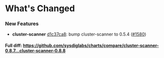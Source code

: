 # What's Changed

### New Features
- **cluster-scanner** [d1c37ca8](https://github.com/sysdiglabs/charts/commit/d1c37ca8cc04c3b3f88f590a3bcf8c630ca480cb): bump cluster-scanner to 0.5.4 ([#1580](https://github.com/sysdiglabs/charts/issues/1580))
#### Full diff: https://github.com/sysdiglabs/charts/compare/cluster-scanner-0.8.7...cluster-scanner-0.8.8
